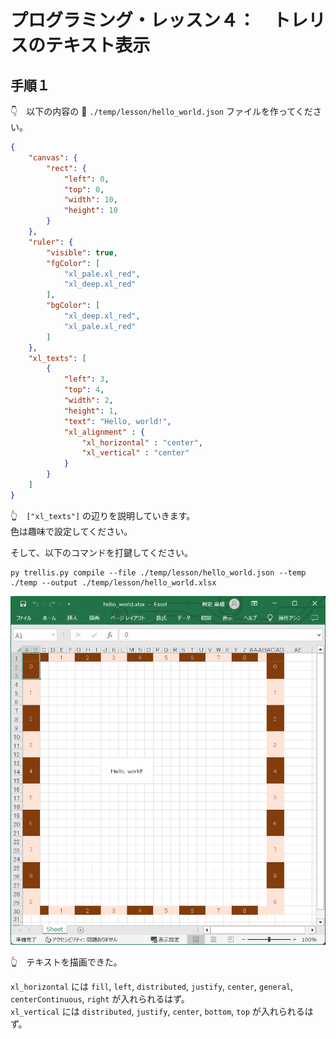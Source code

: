 # プログラミング・レッスン４：　トレリスのテキスト表示

## 手順１

👇　以下の内容の 📄 `./temp/lesson/hello_world.json` ファイルを作ってください。  

```json
{
    "canvas": {
        "rect": {
            "left": 0,
            "top": 0,
            "width": 10,
            "height": 10
        }
    },
    "ruler": {
        "visible": true,
        "fgColor": [
            "xl_pale.xl_red",
            "xl_deep.xl_red"
        ],
        "bgColor": [
            "xl_deep.xl_red",
            "xl_pale.xl_red"
        ]
    },
    "xl_texts": [
        {
            "left": 3,
            "top": 4,
            "width": 2,
            "height": 1,
            "text": "Hello, world!",
            "xl_alignment" : {
                "xl_horizontal" : "center",
                "xl_vertical" : "center"
            }
        }
    ]
}
```

👆　`["xl_texts"]` の辺りを説明していきます。  
色は趣味で設定してください。  

そして、以下のコマンドを打鍵してください。  

```shell
py trellis.py compile --file ./temp/lesson/hello_world.json --temp ./temp --output ./temp/lesson/hello_world.xlsx
```

![テキスト描画](../../img/[20250118-1914]print-text3.png)  

👆　テキストを描画できた。  

`xl_horizontal` には `fill`, `left`, `distributed`, `justify`, `center`, `general`, `centerContinuous`, `right` が入れられるはず。  
`xl_vertical` には `distributed`, `justify`, `center`, `bottom`, `top` が入れられるはず。  
